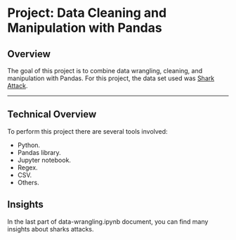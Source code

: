 # Project: Data Cleaning and Manipulation with Pandas

## Overview

The goal of this project is to combine data wrangling, cleaning, and manipulation with Pandas. For this project, the data set used was [Shark Attack](https://www.kaggle.com/teajay/global-shark-attacks/version/1).

---

## Technical Overview

To perform this project there are several tools involved:

* Python.
* Pandas library.
* Jupyter notebook.
* Regex.
* CSV.
* Others.


## Insights

In the last part of data-wrangling.ipynb document, you can find many insights about sharks attacks.

